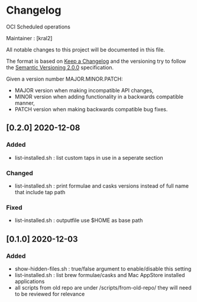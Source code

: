 # Changelog

OCI Scheduled operations

Maintainer : [kral2]

All notable changes to this project will be documented in this file.

The format is based on [Keep a Changelog](http://keepachangelog.com/en/1.0.0/) and the versioning try to follow the [Semantic Versioning 2.0.0](https://semver.org/) specification.

Given a version number MAJOR.MINOR.PATCH:

- MAJOR version when making incompatible API changes,
- MINOR version when adding functionality in a backwards compatible manner,
- PATCH version when making backwards compatible bug fixes.

## [0.2.0] 2020-12-08

### Added

- list-installed.sh : list custom taps in use in a seperate section

### Changed

- list-installed.sh : print formulae and casks versions instead of full name that include tap path

### Fixed

- list-installed.sh : outputfile use $HOME as base path

## [0.1.0] 2020-12-03

### Added

- show-hidden-files.sh : true/false argument to enable/disable this setting
- list-installed.sh : list brew formulae/casks and Mac AppStore installed applications
- all scripts from old repo are under /scripts/from-old-repo/ they will need to be reviewed for relevance
